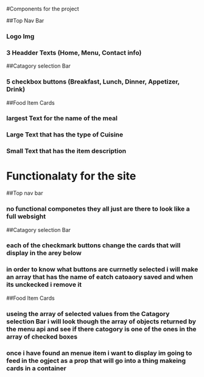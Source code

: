 #Components for the project 

##Top Nav Bar
### Logo Img
### 3 Headder Texts (Home, Menu, Contact info)

##Catagory selection Bar
### 5 checkbox buttons (Breakfast, Lunch, Dinner, Appetizer, Drink)

##Food Item Cards 
### largest Text for the name of the meal
### Large Text that has the type of Cuisine
### Small Text that has the item description


# Functionalaty for the site

##Top nav bar
### no functional componetes they all just are there to look like a full websight

##Catagory selection Bar
### each of the checkmark buttons change the cards that will display in the arey below
### in order to know what buttons are currnetly selected i will make an array that has the name of eatch catoaory saved and when its unckecked i remove it

##Food Item Cards 
### useing the array of selected values from the Catagory selection Bar i will look though the array of objects returned by the menu api and see if there catogory is one of the ones in the array of checked boxes
### once i have found an menue item i want to display im going to feed in the ogject as a prop that will go into a thing makeing cards in a container
